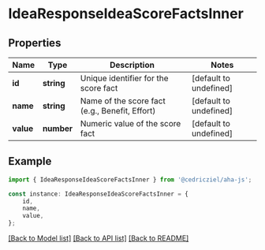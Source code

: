 # IdeaResponseIdeaScoreFactsInner


## Properties

Name | Type | Description | Notes
------------ | ------------- | ------------- | -------------
**id** | **string** | Unique identifier for the score fact | [default to undefined]
**name** | **string** | Name of the score fact (e.g., Benefit, Effort) | [default to undefined]
**value** | **number** | Numeric value of the score fact | [default to undefined]

## Example

```typescript
import { IdeaResponseIdeaScoreFactsInner } from '@cedricziel/aha-js';

const instance: IdeaResponseIdeaScoreFactsInner = {
    id,
    name,
    value,
};
```

[[Back to Model list]](../README.md#documentation-for-models) [[Back to API list]](../README.md#documentation-for-api-endpoints) [[Back to README]](../README.md)
